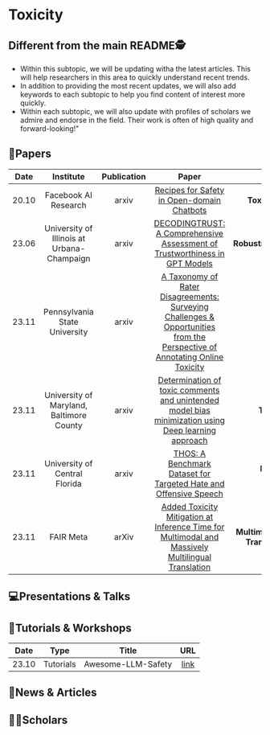 # Toxicity

## Different from the main README🕵️

- Within this subtopic, we will be updating witha the latest articles. This will help researchers in this area to quickly understand recent trends.
- In addition to providing the most recent updates, we will also add keywords to each subtopic to help you find content of interest more quickly.
- Within each subtopic, we will also update with profiles of scholars we admire and endorse in the field. Their work is often of high quality and forward-looking!"


## 📑Papers

| Date  |                 Institute                  | Publication |                                                                             Paper                                                                              |                                    Keywords                                     |
|:-----:|:------------------------------------------:|:-----------:|:--------------------------------------------------------------------------------------------------------------------------------------------------------------:|:-------------------------------------------------------------------------------:|
| 20.10 |            Facebook AI Research            |    arxiv    |                                         [Recipes for Safety in Open-domain Chatbots](https://arxiv.org/abs/2010.07079)                                         |                       **Toxic Behavior**&**Open-domain**                        |
| 23.06 | University of Illinois at Urbana-Champaign |    arxiv    |                         [DECODINGTRUST: A Comprehensive Assessment of Trustworthiness in GPT Models](https://arxiv.org/abs/2306.11698)                         |               **Robustness**&**Ethics**&**Privacy**&**Toxicity**                |
| 23.11 |       Pennsylvania State University        |    arxiv    | [A Taxonomy of Rater Disagreements: Surveying Challenges & Opportunities from the Perspective of Annotating Online Toxicity](https://arxiv.org/abs/2311.04345) |                             **Toxicity**&**Survey**                             |
| 23.11 |  University of Maryland, Baltimore County  |    arxiv    |            [Determination of toxic comments and unintended model bias minimization using Deep learning approach](https://arxiv.org/abs/2311.04789)             |                       **Toxicity**&**Detection**&**Bias**                       |
| 23.11 |       University of Central Florida        |    arxiv    |                              [THOS: A Benchmark Dataset for Targeted Hate and Offensive Speech](https://arxiv.org/abs/2311.06446)                              |                **Hate Speech**&**Offensive Speech**&**Dataset**                 |
| 23.11 |                 FAIR Meta                  |    arXiv    |             [Added Toxicity Mitigation at Inference Time for Multimodal and Massively Multilingual Translation](https://arxiv.org/abs/2311.06532)              | **Multimodal Translation**&**Multilingual Translation**&**Toxicity Mitigation** |


## 💻Presentations & Talks


## 📖Tutorials & Workshops

| Date  |   Type    |       Title        |                         URL                          |
|:-----:|:---------:|:------------------:|:----------------------------------------------------:|
| 23.10 | Tutorials | Awesome-LLM-Safety | [link](https://github.com/ydyjya/Awesome-LLM-Safety) |

## 📰News & Articles

## 🧑‍🏫Scholars
